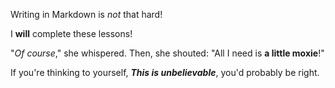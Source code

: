 Writing in Markdown is _not_ that hard!




I **will** complete these lessons!




"_Of course_," she whispered. Then, she shouted: "All I need is **a little moxie**!"




If you're thinking to yourself, **_This is unbelievable_**, you'd probably be right.